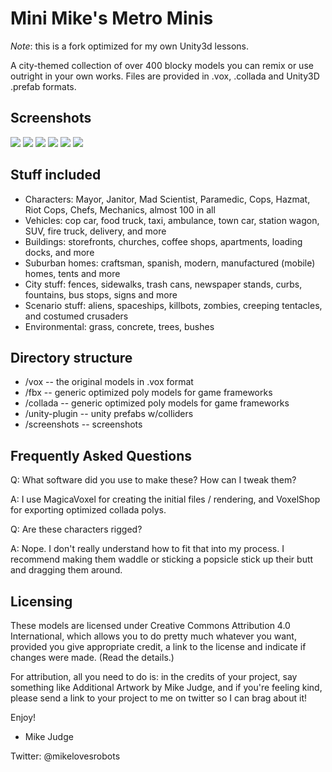 Mini Mike's Metro Minis
=======================

_Note_: this is a fork optimized for my own Unity3d lessons.

A city-themed collection of over 400 blocky models you can remix or use outright in your 
own works.  Files are provided in .vox, .collada and Unity3D .prefab formats.

Screenshots
-----------

![](https://pbs.twimg.com/media/B3ovngLCUAA8HcZ.png)
![](https://pbs.twimg.com/media/B2n3JUBCEAAMrlV.png)
![](https://pbs.twimg.com/media/B2x5xdmIEAAP6fw.png)
![](https://pbs.twimg.com/media/B224TU-CEAAMwBg.png)
![](https://pbs.twimg.com/media/B4EbEpcCIAE1NZf.png)
![](https://pbs.twimg.com/media/B351eynCQAA3jRx.png)

Stuff included
--------------
* Characters: Mayor, Janitor, Mad Scientist, Paramedic, Cops, Hazmat, Riot Cops, Chefs, Mechanics, almost 100 in all
* Vehicles: cop car, food truck, taxi, ambulance, town car, station wagon, SUV, fire truck, delivery, and more
* Buildings: storefronts, churches, coffee shops, apartments, loading docks, and more
* Suburban homes: craftsman, spanish, modern, manufactured (mobile) homes, tents and more
* City stuff: fences, sidewalks, trash cans, newspaper stands, curbs, fountains, bus stops, signs and more
* Scenario stuff: aliens, spaceships, killbots, zombies, creeping tentacles, and costumed crusaders
* Environmental: grass, concrete, trees, bushes

Directory structure
-------------------

* /vox -- the original models in .vox format
* /fbx -- generic optimized poly models for game frameworks
* /collada -- generic optimized poly models for game frameworks
* /unity-plugin -- unity prefabs w/colliders
* /screenshots -- screenshots

Frequently Asked Questions
--------------------------

Q: What software did you use to make these? How can I tweak them?

A: I use MagicaVoxel for creating the initial files / rendering, and VoxelShop for exporting 
optimized collada polys.

Q: Are these characters rigged?

A: Nope. I don't really understand how to fit that into my process. I recommend making them waddle or sticking a popsicle stick up their butt and dragging them around.

Licensing
---------------------
These models are licensed under Creative Commons Attribution 4.0 International,
which allows you to do pretty much whatever you want, provided you give 
appropriate credit, a link to the license and indicate if changes were made.
(Read the details.)

For attribution, all you need to do is: in the credits of your project, say 
something like Additional Artwork by Mike Judge, and if you're feeling kind, 
please send a link to your project to me on twitter so I can brag about it!

Enjoy!

- Mike Judge

Twitter: @mikelovesrobots
